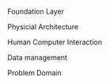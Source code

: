 

Foundation Layer

Physicial Architecture

Human Computer Interaction

Data management

Problem Domain



